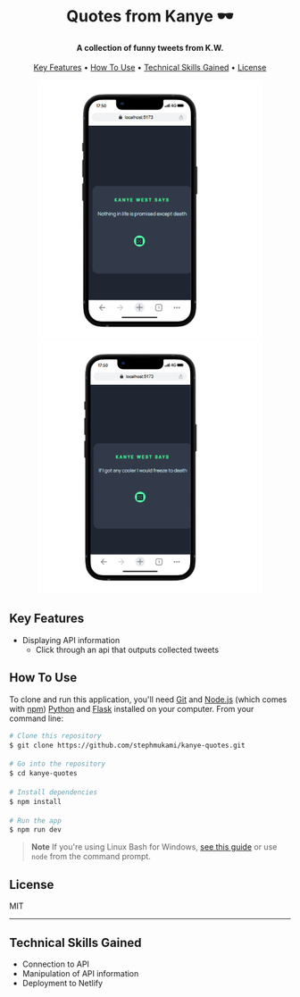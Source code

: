 
<h1 align="center">
  Quotes from Kanye 🕶
  <br>
</h1>

<h4 align="center">A collection of funny tweets from K.W.</h4>
<p align="center">
  <a href="#key-features">Key Features</a> •
  <a href="#how-to-use">How To Use</a> •
  <a href="#tech-skills">Technical Skills Gained</a> •
  <a href="#license">License</a>
</p>
<div align="center">
  
  <img src="https://github.com/stephmukami/kanye-quotes/blob/master/project-pics/kanye1.PNG" width="400">
  <img src="https://github.com/stephmukami/kanye-quotes/blob/master/project-pics/kanye2.PNG" width="400">
</div>


## Key Features

* Displaying API information
  - Click through an api that outputs collected tweets


## How To Use

To clone and run this application, you'll need [Git](https://git-scm.com) and [Node.js](https://nodejs.org/en/download/) (which comes with [npm](http://npmjs.com)) [Python](https://www.python.org/downloads/) and [Flask](https://flask.palletsprojects.com/en/stable/installation/) installed on your computer. From your command line:

```bash
# Clone this repository
$ git clone https://github.com/stephmukami/kanye-quotes.git

# Go into the repository
$ cd kanye-quotes

# Install dependencies
$ npm install

# Run the app
$ npm run dev


```

> **Note**
> If you're using Linux Bash for Windows, [see this guide](https://www.howtogeek.com/261575/how-to-run-graphical-linux-desktop-applications-from-windows-10s-bash-shell/) or use `node` from the command prompt.

## License

MIT

---
## Technical Skills Gained
- Connection to API
- Manipulation of API information
- Deployment to Netlify

